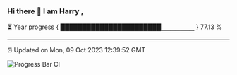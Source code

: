 ### Hi there 👋 I am Harry , 

⏳ Year progress { ███████████████████████▁▁▁▁▁▁▁ } 77.13 %

---

⏰ Updated on Mon, 09 Oct 2023 12:39:52 GMT

![Progress Bar CI](https://github.com/duykhang68/duykhang68/workflows/Progress%20Bar%20CI/badge.svg)
